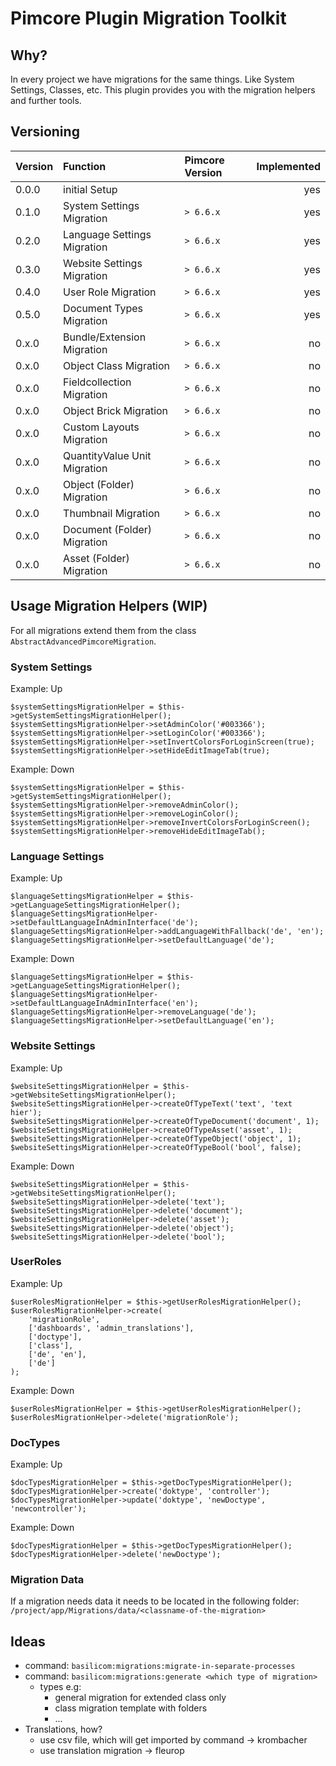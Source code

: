 # Pimcore Plugin Migration Toolkit

## Why?
In every project we have migrations for the same things.
Like System Settings, Classes, etc.
This plugin provides you with the migration helpers and further tools.

## Versioning
| **Version** | **Function**  | **Pimcore Version** | **Implemented** |
| ----------- |:--------------|:--------------| ---------------:|
| 0.0.0 | initial Setup                |           | yes |
| 0.1.0 | System Settings Migration    | `> 6.6.x` | yes |
| 0.2.0 | Language Settings Migration  | `> 6.6.x` | yes |
| 0.3.0 | Website Settings Migration   | `> 6.6.x` | yes |
| 0.4.0 | User Role Migration          | `> 6.6.x` | yes |
| 0.5.0 | Document Types Migration     | `> 6.6.x` | yes |
| 0.x.0 | Bundle/Extension Migration   | `> 6.6.x` | no |
| 0.x.0 | Object Class Migration       | `> 6.6.x` | no |
| 0.x.0 | Fieldcollection Migration    | `> 6.6.x` | no |
| 0.x.0 | Object Brick Migration       | `> 6.6.x` | no |
| 0.x.0 | Custom Layouts Migration     | `> 6.6.x` | no |
| 0.x.0 | QuantityValue Unit Migration | `> 6.6.x` | no |
| 0.x.0 | Object (Folder) Migration    | `> 6.6.x` | no |
| 0.x.0 | Thumbnail Migration          | `> 6.6.x` | no |
| 0.x.0 | Document (Folder) Migration  | `> 6.6.x` | no |
| 0.x.0 | Asset (Folder) Migration     | `> 6.6.x` | no |

## Usage Migration Helpers (WIP)

For all migrations extend them from the class ```AbstractAdvancedPimcoreMigration```.

### System Settings
Example: Up
```
$systemSettingsMigrationHelper = $this->getSystemSettingsMigrationHelper();
$systemSettingsMigrationHelper->setAdminColor('#003366');
$systemSettingsMigrationHelper->setLoginColor('#003366');
$systemSettingsMigrationHelper->setInvertColorsForLoginScreen(true);
$systemSettingsMigrationHelper->setHideEditImageTab(true);
```
Example: Down
```
$systemSettingsMigrationHelper = $this->getSystemSettingsMigrationHelper();
$systemSettingsMigrationHelper->removeAdminColor();
$systemSettingsMigrationHelper->removeLoginColor();
$systemSettingsMigrationHelper->removeInvertColorsForLoginScreen();
$systemSettingsMigrationHelper->removeHideEditImageTab();
```

### Language Settings
Example: Up
``` 
$languageSettingsMigrationHelper = $this->getLanguageSettingsMigrationHelper();
$languageSettingsMigrationHelper->setDefaultLanguageInAdminInterface('de');
$languageSettingsMigrationHelper->addLanguageWithFallback('de', 'en');
$languageSettingsMigrationHelper->setDefaultLanguage('de');
```
Example: Down
```
$languageSettingsMigrationHelper = $this->getLanguageSettingsMigrationHelper();
$languageSettingsMigrationHelper->setDefaultLanguageInAdminInterface('en');
$languageSettingsMigrationHelper->removeLanguage('de');
$languageSettingsMigrationHelper->setDefaultLanguage('en');
```

### Website Settings
Example: Up
``` 
$websiteSettingsMigrationHelper = $this->getWebsiteSettingsMigrationHelper();
$websiteSettingsMigrationHelper->createOfTypeText('text', 'text hier');
$websiteSettingsMigrationHelper->createOfTypeDocument('document', 1);
$websiteSettingsMigrationHelper->createOfTypeAsset('asset', 1);
$websiteSettingsMigrationHelper->createOfTypeObject('object', 1);
$websiteSettingsMigrationHelper->createOfTypeBool('bool', false);
```
Example: Down
```
$websiteSettingsMigrationHelper = $this->getWebsiteSettingsMigrationHelper();
$websiteSettingsMigrationHelper->delete('text');
$websiteSettingsMigrationHelper->delete('document');
$websiteSettingsMigrationHelper->delete('asset');
$websiteSettingsMigrationHelper->delete('object');
$websiteSettingsMigrationHelper->delete('bool');
```

### UserRoles
Example: Up
``` 
$userRolesMigrationHelper = $this->getUserRolesMigrationHelper();
$userRolesMigrationHelper->create(
    'migrationRole',
    ['dashboards', 'admin_translations'],
    ['doctype'],
    ['class'],
    ['de', 'en'],
    ['de']
);
```
Example: Down
```
$userRolesMigrationHelper = $this->getUserRolesMigrationHelper();
$userRolesMigrationHelper->delete('migrationRole');
```

### DocTypes
Example: Up
``` 
$docTypesMigrationHelper = $this->getDocTypesMigrationHelper();
$docTypesMigrationHelper->create('doktype', 'controller');
$docTypesMigrationHelper->update('doktype', 'newDoctype', 'newcontroller');
```
Example: Down
```
$docTypesMigrationHelper = $this->getDocTypesMigrationHelper();
$docTypesMigrationHelper->delete('newDoctype');
```

### Migration Data
If a migration needs data it needs to be located in the following folder:
```/project/app/Migrations/data/<classname-of-the-migration>```

## Ideas
* command: ```basilicom:migrations:migrate-in-separate-processes```
* command: ```basilicom:migrations:generate <which type of migration>```
    * types e.g:
        * general migration for extended class only
        * class migration template with folders
        * ...
* Translations, how?
    * use csv file, which will get imported by command -> krombacher
    * use translation migration -> fleurop